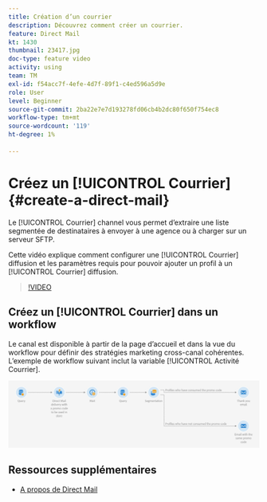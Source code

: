 ```yaml
---
title: Création d’un courrier
description: Découvrez comment créer un courrier.
feature: Direct Mail
kt: 1430
thumbnail: 23417.jpg
doc-type: feature video
activity: using
team: TM
exl-id: f54acc7f-4efe-4d7f-89f1-c4ed596a5d9e
role: User
level: Beginner
source-git-commit: 2ba22e7e7d193278fd06cb4b2dc80f650f754ec8
workflow-type: tm+mt
source-wordcount: '119'
ht-degree: 1%

---
```


# Créez un [!UICONTROL Courrier] {#create-a-direct-mail}

Le [!UICONTROL Courrier] channel vous permet d’extraire une liste segmentée de destinataires à envoyer à une agence ou à charger sur un serveur SFTP.

Cette vidéo explique comment configurer une [!UICONTROL Courrier] diffusion et les paramètres requis pour pouvoir ajouter un profil à un [!UICONTROL Courrier] diffusion.

>[!VIDEO](https://video.tv.adobe.com/v/23417?quality=12)

## Créez un [!UICONTROL Courrier] dans un workflow

Le canal est disponible à partir de la page d’accueil et dans la vue du workflow pour définir des stratégies marketing cross-canal cohérentes. L’exemple de workflow suivant inclut la variable [!UICONTROL Activité Courrier].

![Image de workflow](/help/assets/direct_mail_examplewf.png)

## Ressources supplémentaires

* [A propos de Direct Mail](https://experienceleague.adobe.com/docs/campaign-standard/using/communication-channels/direct-mail/about-direct-mail.html)
